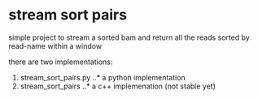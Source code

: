 # stream sort pairs

simple project to stream a sorted bam and return all the reads sorted by read-name within a window

there are two implementations:

1. stream_sort_pairs.py
..* a python implementation
2. stream_sort_pairs
..* a c++ implemenation (not stable yet)
